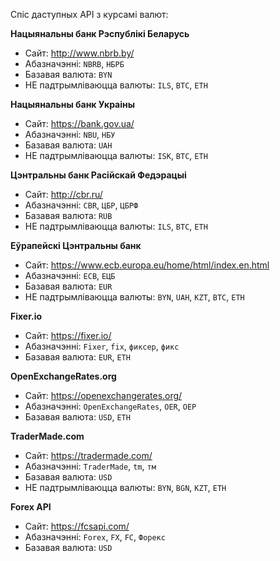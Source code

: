 Спіс даступных API з курсамі валют:

__Нацыянальны банк Рэспублікі Беларусь__
- Сайт: http://www.nbrb.by/
- Абазначэнні: `NBRB`, `НБРБ`
- Базавая валюта: `BYN`
- НЕ падтрымліваюцца валюты: `ILS`, `BTC`, `ETH`

__Нацыянальны банк Украіны__
- Сайт: https://bank.gov.ua/
- Абазначэнні: `NBU`, `НБУ`
- Базавая валюта: `UAH`
- НЕ падтрымліваюцца валюты: `ISK`, `BTC`, `ETH`

__Цэнтральны банк Расійскай Федэрацыі__
- Сайт: http://cbr.ru/
- Абазначэнні: `CBR`, `ЦБР`, `ЦБРФ`
- Базавая валюта: `RUB`
- НЕ падтрымліваюцца валюты: `ILS`, `BTC`, `ETH`

__Еўрапейскі Цэнтральны банк__
- Сайт: https://www.ecb.europa.eu/home/html/index.en.html
- Абазначэнні: `ECB`, `ЕЦБ`
- Базавая валюта: `EUR`
- НЕ падтрымліваюцца валюты: `BYN`, `UAH`, `KZT`, `BTC`, `ETH`

__Fixer.io__
- Сайт: https://fixer.io/
- Абазначэнні: `Fixer`, `fix`, `фиксер`, `фикс`
- Базавая валюта: `EUR`, `ETH`

__OpenExchangeRates.org__
- Сайт: https://openexchangerates.org/
- Абазначэнні: `OpenExchangeRates`, `OER`, `ОЕР`
- Базавая валюта: `USD`, `ETH`

__TraderMade.com__
- Сайт: https://tradermade.com/
- Абазначэнні: `TraderMade`, `tm`, `тм`
- Базавая валюта: `USD`
- НЕ падтрымліваюцца валюты: `BYN`, `BGN`, `KZT`, `ETH`

__Forex API__
- Сайт: https://fcsapi.com/
- Абазначэнні: `Forex`, `FX`, `FC`, `Форекс`
- Базавая валюта: `USD`
